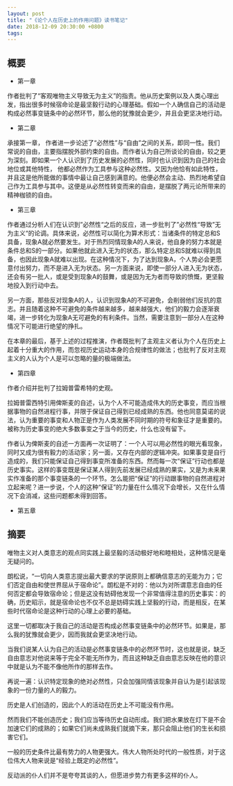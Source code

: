 ```yaml
---
layout: post
title: "《论个人在历史上的作用问题》读书笔记"
date: 2018-12-09 20:30:00 +0800
tags: 
---
```


概要
---

* 第一章

作者批判了“客观唯物主义导致无为主义”的指责。他从历史案例以及人类心理出发，指出很多时候宿命论是最坚毅行动的心理基础。假如一个人确信自己的活动是构成必然事变链条中的必然环节，那么他的犹豫就会更少，并且会更坚决地行动。
  
* 第二章

承接第一章， 作者进一步论述了“必然性”与“自由”之间的关系，即同一性。我们常说的自由，主要指摆脱外部约束的自由。而作者认为自己所谈论的自由，较之更为深刻。即如果一个人认识到了历史发展的必然性，同时也认识到因为自己的社会地位或其他特性， 他都必然作为工具参与这种必然性。又因为他恰有如此特性，并且这是他所能做的事情中最让自己感到满意的。他便必然会主动、热烈地希望自己作为工具参与其中。这便是从必然性转变而来的自由，是摆脱了两元论所带来的精神枷锁的自由。

* 第三章

作者通过分析人们在认识到”必然性“之后的反应，进一步批判了”必然性“导致”无为主义“的论调。具体来说，必然性可以简化为算术形式：当诸条件的特定总和S具备，现象A就必然要发生。对于热烈同情现象A的人来说，他自身的努力本就是条件总和S的一部分。如果他就此进入无为的状态，那么特定总和S就难以得到具备，也因此现象A就难以出现。在这种情况下，为了达到现象A，个人势必会更愿意付出努力，而不是进入无为状态。另一方面来说，即使一部分人进入无为状态，还会有另一批人，或是受到现象A的鼓舞，或是因为无为者而导致的愤慨，更坚毅地投入到行动中去。

另一方面，那些反对现象A的人，认识到现象A的不可避免，会削弱他们反抗的意志。并且随着这种不可避免的条件越来越多，越来越强大，他们的毅力会逐渐衰竭，进一步转化为现象A无可避免的有利条件。当然，需要注意到一部分人在这种情况下可能进行绝望的挣扎。

在本章的最后，基于上述的过程推演，作者既批判了主观主义者认为个人在历史上起着十分重大的作用，而忽视历史运动本身的合规律性的做法；也批判了反对主观主义的人认为个人是可以忽略的量的极端做法。

* 第四章

作者介绍并批判了拉姆普雷希特的史观。

拉姆普雷西特引用俾斯麦的自述，认为个人不可能造成伟大的历史事变，而应当根据事物的自然进程行事，并限于保证自己得到已经成熟的东西。他也同意莫诺的说法，认为重要的事变和人物正是作为人类发展不同时期的符号和象征才是重要的。被称为历史事变的绝大多数事变之于当今的历史，什么也没有留下。

作者认为俾斯麦的自述一方面再一次证明了：一个人可以用必然性的眼光看现象，同时又成为很有毅力的活动家；另一面，又存在内部的逻辑冲突。如果事变是自行造成的，我们只能保证自己得到事变所准备的东西。然而每一次“保证”行动也都是历史事实。这样的事变既是保证某人得到先前发展已经成熟的果实，又是为未来果实作准备的那个事变链条的一个环节。怎么能把“保证”的行动跟事物的自然进程对立起来呢？进一步说，个人的这种“保证”的力量在什么情况下会增长，又在什么情况下会消减，这些问题都未得到回答。

* 第五章
  
摘要
---

唯物主义对人类意志的观点同实践上最坚毅的活动极好地和睦相处，这种情况是毫无疑问的。

朗松说，“一切向人类意志提出最大要求的学说原则上都确信意志的无能为力；它们否定自由和使世界屈从于宿命论”。朗松是不对的：他以为对所谓意志自由的任何否定都会导致宿命论；但是这没有妨碍他发现一个非常值得注意的历史事实：的确，历史昭示，就是宿命论也不仅不总是妨碍实践上坚毅的行动，而是相反，在某些时代宿命论是这种行动的心理上必要的基础。

这里一切都取决于我自己的活动是否构成必然事变链条中的必然环节。如果是，那么我的犹豫就会更少，因而我就会更坚决地行动。

当我们说某人认为自己的活动是必然事变链条中的必然环节时，这也就是说，缺乏自由意志对他说来等于完全不能无所作为，而且这种缺乏自由意志反映在他的意识中就是认为不能不像他所作的那样去作。

再说一遍：认识特定现象的绝对必然性，只会加强同情该现象并自认为是引起该现象的一份力量的人的毅力。

历史是人们创造的，因此个人的活动在历史上不可能没有作用。

然而我们不能创造历史；我们应当等待历史自动形成。我们把水果放在灯下是不会加速它们的成熟的；如果它们尚未成熟我们就摘下来，那只会阻止他们的生长和损害它们。

一般的历史条件比最有势力的人物更强大。伟大人物所处时代的一般性质，对于这位伟大人物来说是“经验上既定的必然性”。

反动派的仆人们并不是夸夸其谈的人，但愿进步势力有更多这样的仆人。



